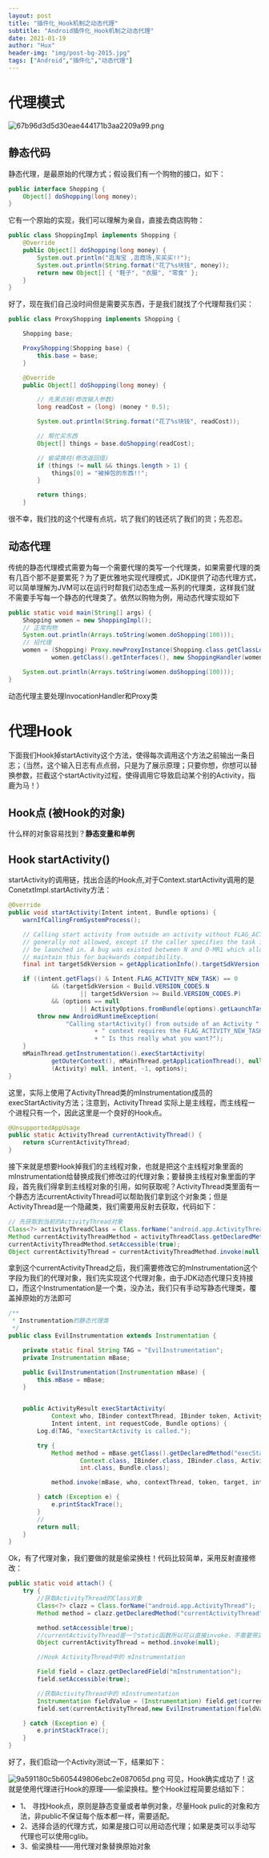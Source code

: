 ```yaml
---
layout: post
title: "插件化_Hook机制之动态代理"
subtitle: "Android插件化_Hook机制之动态代理"
date: 2021-01-19
author: "Hux"
header-img: "img/post-bg-2015.jpg"
tags: ["Android","插件化","动态代理"]
---
```


# 代理模式


![67b96d3d5d30eae444171b3aa2209a99.png](https://app.yinxiang.com/FileSharing.action?hash=1/67b96d3d5d30eae444171b3aa2209a99-20324)

## 静态代码
静态代理，是最原始的代理方式；假设我们有一个购物的接口，如下：

```java
public interface Shopping {
    Object[] doShopping(long money);
}
```
它有一个原始的实现，我们可以理解为亲自，直接去商店购物：

```java
public class ShoppingImpl implements Shopping {
    @Override
    public Object[] doShopping(long money) {
        System.out.println("逛淘宝 ,逛商场,买买买!!");
        System.out.println(String.format("花了%s块钱", money));
        return new Object[] { "鞋子", "衣服", "零食" };
    }
}
```

好了，现在我们自己没时间但是需要买东西，于是我们就找了个代理帮我们买：

```java
public class ProxyShopping implements Shopping {

    Shopping base;

    ProxyShopping(Shopping base) {
        this.base = base;
    }

    @Override
    public Object[] doShopping(long money) {

        // 先黑点钱(修改输入参数)
        long readCost = (long) (money * 0.5);

        System.out.println(String.format("花了%s块钱", readCost));

        // 帮忙买东西
        Object[] things = base.doShopping(readCost);

        // 偷梁换柱(修改返回值)
        if (things != null && things.length > 1) {
            things[0] = "被掉包的东西!!";
        }

        return things;
    }
```

很不幸，我们找的这个代理有点坑，坑了我们的钱还坑了我们的货；先忍忍。

## 动态代理

传统的静态代理模式需要为每一个需要代理的类写一个代理类，如果需要代理的类有几百个那不是要累死？为了更优雅地实现代理模式，JDK提供了动态代理方式，可以简单理解为JVM可以在运行时帮我们动态生成一系列的代理类，这样我们就不需要手写每一个静态的代理类了。依然以购物为例，用动态代理实现如下

```java
public static void main(String[] args) {
    Shopping women = new ShoppingImpl();
    // 正常购物
    System.out.println(Arrays.toString(women.doShopping(100)));
    // 招代理
    women = (Shopping) Proxy.newProxyInstance(Shopping.class.getClassLoader(),
            women.getClass().getInterfaces(), new ShoppingHandler(women));

    System.out.println(Arrays.toString(women.doShopping(100)));
}
```

动态代理主要处理InvocationHandler和Proxy类


# 代理Hook

下面我们Hook掉startActivity这个方法，使得每次调用这个方法之前输出一条日志；（当然，这个输入日志有点点弱，只是为了展示原理；只要你想，你想可以替换参数，拦截这个startActivity过程，使得调用它导致启动某个别的Activity，指鹿为马！）

## Hook点 (被Hook的对象)


什么样的对象容易找到？**静态变量和单例**

## Hook startActivity()


startActivity的调用链，找出合适的Hook点,对于Context.startActivity调用的是ConetxtImpl.startActivity方法：

```java
@Override
public void startActivity(Intent intent, Bundle options) {
    warnIfCallingFromSystemProcess();

    // Calling start activity from outside an activity without FLAG_ACTIVITY_NEW_TASK is
    // generally not allowed, except if the caller specifies the task id the activity should
    // be launched in. A bug was existed between N and O-MR1 which allowed this to work. We
    // maintain this for backwards compatibility.
    final int targetSdkVersion = getApplicationInfo().targetSdkVersion;

    if ((intent.getFlags() & Intent.FLAG_ACTIVITY_NEW_TASK) == 0
            && (targetSdkVersion < Build.VERSION_CODES.N
                    || targetSdkVersion >= Build.VERSION_CODES.P)
            && (options == null
                    || ActivityOptions.fromBundle(options).getLaunchTaskId() == -1)) {
        throw new AndroidRuntimeException(
                "Calling startActivity() from outside of an Activity "
                        + " context requires the FLAG_ACTIVITY_NEW_TASK flag."
                        + " Is this really what you want?");
    }
    mMainThread.getInstrumentation().execStartActivity(
            getOuterContext(), mMainThread.getApplicationThread(), null,
            (Activity) null, intent, -1, options);
}
```

这里，实际上使用了ActivityThread类的mInstrumentation成员的execStartActivity方法；注意到，ActivityThread 实际上是主线程，而主线程一个进程只有一个，因此这里是一个良好的Hook点。


```java
@UnsupportedAppUsage
public static ActivityThread currentActivityThread() {
    return sCurrentActivityThread;
}
```
接下来就是想要Hook掉我们的主线程对象，也就是把这个主线程对象里面的mInstrumentation给替换成我们修改过的代理对象；要替换主线程对象里面的字段，首先我们得拿到主线程对象的引用，如何获取呢？ActivityThread类里面有一个静态方法currentActivityThread可以帮助我们拿到这个对象类；但是ActivityThread是一个隐藏类，我们需要用反射去获取，代码如下：


```java
// 先获取到当前的ActivityThread对象
Class<?> activityThreadClass = Class.forName("android.app.ActivityThread");
Method currentActivityThreadMethod = activityThreadClass.getDeclaredMethod("currentActivityThread");
currentActivityThreadMethod.setAccessible(true);
Object currentActivityThread = currentActivityThreadMethod.invoke(null);
```

拿到这个currentActivityThread之后，我们需要修改它的mInstrumentation这个字段为我们的代理对象，我们先实现这个代理对象，由于JDK动态代理只支持接口，而这个Instrumentation是一个类，没办法，我们只有手动写静态代理类，覆盖掉原始的方法即可

```java
/**
 * Instrumentation的静态代理类
 */
public class EvilInstrumentation extends Instrumentation {

    private static final String TAG = "EvilInstrumentation";
    private Instrumentation mBase;

    public EvilInstrumentation(Instrumentation mBase) {
        this.mBase = mBase;
    }


    public ActivityResult execStartActivity(
            Context who, IBinder contextThread, IBinder token, Activity target,
            Intent intent, int requestCode, Bundle options) {
        Log.d(TAG, "execStartActivity is called.");

        try {
            Method method = mBase.getClass().getDeclaredMethod("execStartActivity",
                    Context.class, IBinder.class, IBinder.class, Activity.class, Intent.class,
                    int.class, Bundle.class);

            method.invoke(mBase, who, contextThread, token, target, intent, requestCode, options);

        } catch (Exception e) {
            e.printStackTrace();
        }
        //
        return null;
    }
}
```

Ok，有了代理对象，我们要做的就是偷梁换柱！代码比较简单，采用反射直接修改：



```java
public static void attach() {
    try {
        //获取ActivityThread的Class对象
        Class<?> clazz = Class.forName("android.app.ActivityThread");
        Method method = clazz.getDeclaredMethod("currentActivityThread");

        method.setAccessible(true);
        //currentActivityThread是一个static函数所以可以直接invoke，不需要带实例参数
        Object currentActivityThread = method.invoke(null);

        //Hook ActivityThread中的 mInstrumentation

        Field field = clazz.getDeclaredField("mInstrumentation");
        field.setAccessible(true);

        //获取ActivityThread中的 mInstrumentation
        Instrumentation fieldValue = (Instrumentation) field.get(currentActivityThread);
        field.set(currentActivityThread,new EvilInstrumentation(fieldValue));

    } catch (Exception e) {
        e.printStackTrace();
    }
}
```
好了，我们启动一个Activity测试一下，结果如下：

![9a591180c5b605449806ebc2e087065d.png](https://app.yinxiang.com/FileSharing.action?hash=1/9a591180c5b605449806ebc2e087065d-20123)
可见，Hook确实成功了！这就是使用代理进行Hook的原理——偷梁换柱。整个Hook过程简要总结如下：

* 1、 寻找Hook点，原则是静态变量或者单例对象，尽量Hook pulic的对象和方法，非public不保证每个版本都一样，需要适配。
* 2、选择合适的代理方式，如果是接口可以用动态代理；如果是类可以手动写代理也可以使用cglib。
* 3、偷梁换柱——用代理对象替换原始对象